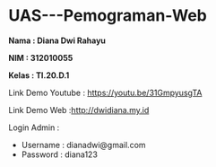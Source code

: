 # UAS---Pemograman-Web
<b> <p> Nama : Diana Dwi Rahayu
<p> NIM : 312010055
<p> Kelas : TI.20.D.1 </b>

Link Demo Youtube : https://youtu.be/31GmpyusgTA

Link Demo Web :http://dwidiana.my.id

Login Admin :

<ul> 
  <li>Username : dianadwi@gmail.com </li>

<li>Password : diana123 </li></ul>
